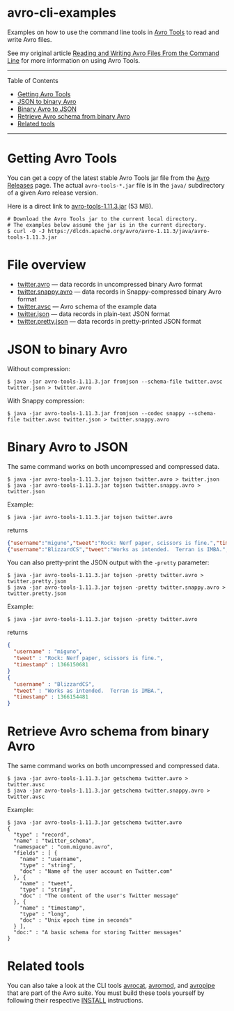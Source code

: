 # avro-cli-examples

Examples on how to use the command line tools in [Avro Tools](http://avro.apache.org/) to read and write Avro files.

See my original article
[Reading and Writing Avro Files From the Command Line](http://www.michael-noll.com/blog/2013/03/17/reading-and-writing-avro-files-from-the-command-line/#json-to-binary-avro)
for more information on using Avro Tools.

---

Table of Contents

- <a href="#prerequisites">Getting Avro Tools</a>
- <a href="#json-to-avro">JSON to binary Avro</a>
- <a href="#avro-to-json">Binary Avro to JSON</a>
- <a href="#retrieve-avro-schema">Retrieve Avro schema from binary Avro</a>
- <a href="#related-tools">Related tools</a>

---

<a name="prerequisites"></a>

# Getting Avro Tools

You can get a copy of the latest stable Avro Tools jar file from the
[Avro Releases](https://avro.apache.org/project/download/) page.
The actual `avro-tools-*.jar` file is in the `java/` subdirectory of a given
Avro release version.

Here is a direct link to
[avro-tools-1.11.3.jar](https://dlcdn.apache.org/avro/avro-1.11.3/java/avro-tools-1.11.3.jar)
(53 MB).

```shell
# Download the Avro Tools jar to the current local directory.
# The examples below assume the jar is in the current directory.
$ curl -O -J https://dlcdn.apache.org/avro/avro-1.11.3/java/avro-tools-1.11.3.jar
```

# File overview

- [twitter.avro](twitter.avro)
  — data records in uncompressed binary Avro format
- [twitter.snappy.avro](twitter.snappy.avro)
  — data records in Snappy-compressed binary Avro format
- [twitter.avsc](twitter.avsc)
  — Avro schema of the example data
- [twitter.json](twitter.json)
  — data records in plain-text JSON format
- [twitter.pretty.json](twitter.pretty.json)
  — data records in pretty-printed JSON format

<a name="json-to-avro"></a>

# JSON to binary Avro

Without compression:

```shell
$ java -jar avro-tools-1.11.3.jar fromjson --schema-file twitter.avsc twitter.json > twitter.avro
```

With Snappy compression:

```shell
$ java -jar avro-tools-1.11.3.jar fromjson --codec snappy --schema-file twitter.avsc twitter.json > twitter.snappy.avro
```

<a name="avro-to-json"></a>

# Binary Avro to JSON

The same command works on both uncompressed and compressed data.

```shell
$ java -jar avro-tools-1.11.3.jar tojson twitter.avro > twitter.json
$ java -jar avro-tools-1.11.3.jar tojson twitter.snappy.avro > twitter.json
```

Example:

```shell
$ java -jar avro-tools-1.11.3.jar tojson twitter.avro
```

returns

```json
{"username":"miguno","tweet":"Rock: Nerf paper, scissors is fine.","timestamp": 1366150681 }
{"username":"BlizzardCS","tweet":"Works as intended.  Terran is IMBA.","timestamp": 1366154481 }
```

You can also pretty-print the JSON output with the `-pretty` parameter:

    $ java -jar avro-tools-1.11.3.jar tojson -pretty twitter.avro > twitter.pretty.json
    $ java -jar avro-tools-1.11.3.jar tojson -pretty twitter.snappy.avro > twitter.pretty.json

Example:

```shell
$ java -jar avro-tools-1.11.3.jar tojson -pretty twitter.avro
```

returns

```json
{
  "username" : "miguno",
  "tweet" : "Rock: Nerf paper, scissors is fine.",
  "timestamp" : 1366150681
}
{
  "username" : "BlizzardCS",
  "tweet" : "Works as intended.  Terran is IMBA.",
  "timestamp" : 1366154481
}
```

<a name="retrieve-avro-schema"></a>

# Retrieve Avro schema from binary Avro

The same command works on both uncompressed and compressed data.

```shell
$ java -jar avro-tools-1.11.3.jar getschema twitter.avro > twitter.avsc
$ java -jar avro-tools-1.11.3.jar getschema twitter.snappy.avro > twitter.avsc
```

Example:

```shell
$ java -jar avro-tools-1.11.3.jar getschema twitter.avro
{
  "type" : "record",
  "name" : "twitter_schema",
  "namespace" : "com.miguno.avro",
  "fields" : [ {
    "name" : "username",
    "type" : "string",
    "doc" : "Name of the user account on Twitter.com"
  }, {
    "name" : "tweet",
    "type" : "string",
    "doc" : "The content of the user's Twitter message"
  }, {
    "name" : "timestamp",
    "type" : "long",
    "doc" : "Unix epoch time in seconds"
  } ],
  "doc:" : "A basic schema for storing Twitter messages"
}
```

<a name="related-tools"></a>

# Related tools

You can also take a look at the CLI tools
[avrocat](https://github.com/apache/avro/blob/trunk/lang/c/src/avrocat.c),
[avromod](https://github.com/apache/avro/blob/trunk/lang/c/src/avromod.c), and
[avropipe](https://github.com/apache/avro/blob/trunk/lang/c/src/avropipe.c) that are part of the Avro suite.
You must build these tools yourself by following their respective
[INSTALL](https://github.com/apache/avro/blob/trunk/lang/c/INSTALL) instructions.
